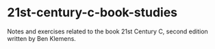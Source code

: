 # 21st-century-c-book-studies
Notes and exercises related to the book 21st Century C, second edition written by Ben Klemens.
